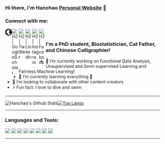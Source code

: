 ### Hi there, I'm Hanchao [Personal Website][website] 👋



### Connect with me:

[<img align="left" alt="HZ" width="22px" src="https://raw.githubusercontent.com/iconic/open-iconic/master/svg/globe.svg" />][website]
[<img align="left" alt="HZ | GoogleScholar" width="22px" src="https://cdn.jsdelivr.net/npm/simple-icons@v3/icons/googlescholar.svg" />][GoogleScholar]
[<img align="left" alt="HZ | Twitter" width="22px" src="https://cdn.jsdelivr.net/npm/simple-icons@v3/icons/twitter.svg" />][twitter]
[<img align="left" alt="HZ | LinkedIn" width="22px" src="https://cdn.jsdelivr.net/npm/simple-icons@v3/icons/linkedin.svg" />][linkedin]
[<img align="left" alt="HZ | Instagram" width="22px" src="https://cdn.jsdelivr.net/npm/simple-icons@v3/icons/instagram.svg" />][instagram]
[<img align="left" alt="HZ | Facebook" width="22px" src="https://cdn.jsdelivr.net/npm/simple-icons@v3/icons/facebook.svg" />][facebook]


<br />



### I'm a PhD student, Biostatistician, Cat Father, and Chinese Calligraphier!
- 🔭 I’m currently working on Functional Data Analysis, Unsupervised and Semi-supervised Learning and Fairness Machine Learning!
- 🌱 I’m currently learning everything 🤣
- 👯 I’m looking to collaborate with other content creators
- ⚡ Fun fact: I love to dive and swim



---

<img align="left" alt="Hanchao's Github Stats" src="https://github-readme-stats.vercel.app/api?username=Hanchao-Zhang&show_icons=true&hide_border=true" />

[![Top Langs](https://github-readme-stats.vercel.app/api/top-langs/?username=Hanchao-Zhang&hide=html)](https://github.com/anuraghazra/github-readme-stats)


---

### Languages and Tools:

<p align="left">
<img src="https://img.shields.io/badge/python-3776AB.svg?&style=for-the-badge&logo=python&logoColor=white" height="25"/>
<img src="https://img.shields.io/badge/R-8892BF.svg?&style=for-the-badge&logo=r&logoColor=white" height="25"/>
<img src="https://img.shields.io/badge/Rstudio-F7DF1E.svg?&style=for-the-badge&logo=Rstudio&logoColor=white" height="25"/>
<img src="https://img.shields.io/badge/mysql-FFCA28.svg?&style=for-the-badge&logo=mysql&logoColor=white" height="25"/>
<img src="https://img.shields.io/badge/jupyter-F3631D.svg?&style=for-the-badge&logo=jupyter&logoColor=white" height="25"/>
<img src="https://img.shields.io/badge/anaconda-FB7A24.svg?&style=for-the-badge&logo=anaconda&logoColor=white" height="25"/>
<img src="https://img.shields.io/badge/VS%20Code-007ACC.svg?&style=for-the-badge&logo=visual-studio-code&logoColor=white" height="25"/>
<img src="https://img.shields.io/badge/matlab-0078D7.svg?&style=for-the-badge&logo=MATLAB&logoColor=white" height="25"/>
</p>


---


<!-- 
### Recent Blog Posts
- [Functional Logistic Regression](https://dev.to/hanchaozhang/functional-logistic-regression-31b9)
- [First Post](https://dev.to/hanchaozhang/first-post-4edk)
-->




[website]: http://hanchaozhang.xyz
[twitter]: https://twitter.com/tedddddy_zhang
[youtube]: https://youtube.com/codeSTACKr
[instagram]: https://www.instagram.com/tedddddd_y/
[linkedin]: https://www.linkedin.com/in/hanchao-zhang-670105b7
[webdevplaylist]: https://www.youtube.com/playlist?list=PLkwxH9e_vrAJ0WbEsFA9W3I1W-g_BTsbt
[jsplaylist]: https://www.youtube.com/playlist?list=PLkwxH9e_vrALRJKu7wfXby3MKeflhTu6B
[cssplaylist]: https://www.youtube.com/playlist?list=PLkwxH9e_vrALSdvZuEh6gqQdmDoDIoqz4
[reactplaylist]: https://www.youtube.com/playlist?list=PLkwxH9e_vrAK4TdffpxKY3QGyHCpxFcQ0
[GoogleScholar]: https://scholar.google.com/citations?hl=en&user=bePCCD8AAAAJ
[facebook]: https://www.facebook.com/Ted.H.Chang
